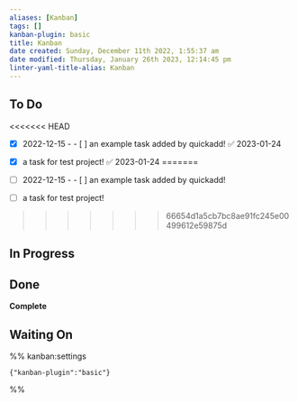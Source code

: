 ```yaml
---
aliases: [Kanban]
tags: []
kanban-plugin: basic
title: Kanban
date created: Sunday, December 11th 2022, 1:55:37 am
date modified: Thursday, January 26th 2023, 12:14:45 pm
linter-yaml-title-alias: Kanban
---
```


## To Do
<<<<<<< HEAD
- [x] 2022-12-15 - - [ ] an example task added by quickadd! ✅ 2023-01-24

- [x] a task for test project! ✅ 2023-01-24
=======
- [ ] 2022-12-15 - - [ ] an example task added by quickadd!
- [ ] a task for test project!
>>>>>>> 66654d1a5cb7bc8ae91fc245e00499612e59875d


## In Progress



## Done

**Complete**

## Waiting On

%% kanban:settings

```
{"kanban-plugin":"basic"}
```

%%
